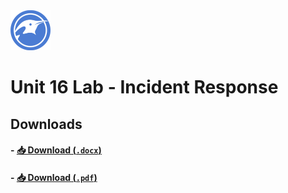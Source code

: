 <div class="flex-container">
        <img src="https://github.com/ProfessionalLinuxUsersGroup/img/blob/main/Assets/Logos/ProLUG_Round_Transparent_LOGO.png?raw=true" width="64" height="64"></img>
    <p>
        <h1>Unit 16 Lab - Incident Response</h1>
    </p>
</div>
 
## Downloads
#### - <a href="./assets/downloads/u16/u16_lab.docx" target="_blank" download>📥 Download (`.docx`)</a>
#### - <a href="./assets/downloads/u16/u16_lab.pdf" target="_blank" download>📥 Download (`.pdf`)</a>
